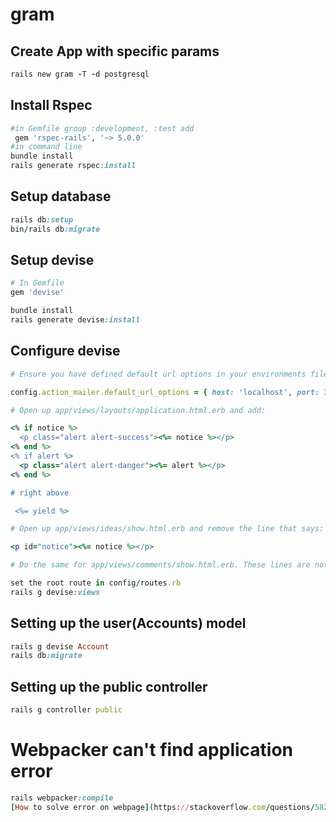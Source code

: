 # gram

## Create App with specific params
```ruby 
rails new gram -T -d postgresql
```

## Install Rspec 
```ruby 
#in Gemfile group :development, :test add 
 gem 'rspec-rails', '~> 5.0.0'
#in command line
bundle install
rails generate rspec:install
```

## Setup database
```ruby 
rails db:setup
bin/rails db:migrate
```

## Setup devise 
```ruby 
# In Gemfile 
gem 'devise'

bundle install 
rails generate devise:install
```

## Configure devise 
```ruby
# Ensure you have defined default url options in your environments files. Open up config/environments/development.rb and add this line:

config.action_mailer.default_url_options = { host: 'localhost', port: 3000 }

# Open up app/views/layouts/application.html.erb and add:

<% if notice %>
  <p class="alert alert-success"><%= notice %></p>
<% end %>
<% if alert %>
  <p class="alert alert-danger"><%= alert %></p>
<% end %>

# right above

 <%= yield %>

# Open up app/views/ideas/show.html.erb and remove the line that says:

<p id="notice"><%= notice %></p>

# Do the same for app/views/comments/show.html.erb. These lines are not necessary as we’ve put the notice in the app/views/layouts/application.html.erb file.

set the root route in config/routes.rb
rails g devise:views
```

## Setting up the user(Accounts) model
```ruby 
rails g devise Account
rails db:migrate
```

## Setting up the public controller 
```ruby 
rails g controller public
```

# Webpacker can't find application error
```ruby 
rails webpacker:compile
[How to solve error on webpage](https://stackoverflow.com/questions/58270161/webpacker-cant-find-application)
```
